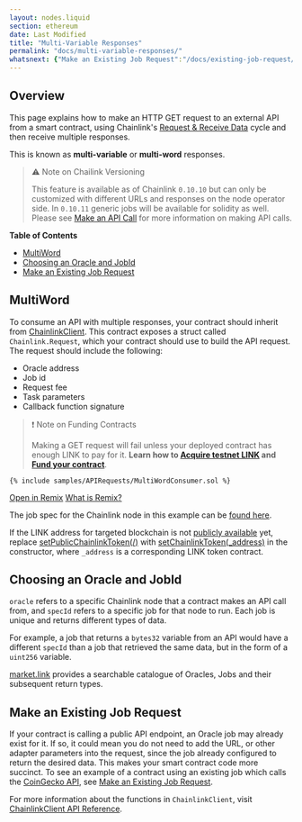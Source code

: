 ```yaml
---
layout: nodes.liquid
section: ethereum
date: Last Modified
title: "Multi-Variable Responses"
permalink: "docs/multi-variable-responses/"
whatsnext: {"Make an Existing Job Request":"/docs/existing-job-request/", "API Reference":"/docs/chainlink-framework/", "Contract Addresses":"/docs/decentralized-oracles-ethereum-mainnet/", "Large Responses": "/docs/large-responses/"}
---
```


## Overview

This page explains how to make an HTTP GET request to an external API from a smart contract, using Chainlink's [Request & Receive Data](../request-and-receive-data/) cycle and then receive multiple responses.

This is known as **multi-variable** or **multi-word** responses.

> ⚠️ Note on Chailink Versioning
>
> This feature is available as of Chainlink `0.10.10` but can only be customized with different URLs and responses on the node operator side. In `0.10.11` generic jobs will be available for solidity as well. Please see [Make an API Call](../make-a-http-get-request/) for more information on making API calls.

**Table of Contents**

+ [MultiWord](#multiword)
+ [Choosing an Oracle and JobId](#choosing-an-oracle-and-jobid)
+ [Make an Existing Job Request](#make-an-existing-job-request)

## MultiWord

To consume an API with multiple responses, your contract should inherit from [ChainlinkClient](https://github.com/smartcontractkit/chainlink/blob/master/contracts/src/v0.8/ChainlinkClient.sol). This contract exposes a struct called `Chainlink.Request`, which your contract should use to build the API request. The request should include the following:

- Oracle address
- Job id
- Request fee
- Task parameters
- Callback function signature

>❗️ Note on Funding Contracts
>
> Making a GET request will fail unless your deployed contract has enough LINK to pay for it. **Learn how to [Acquire testnet LINK](../acquire-link/) and [Fund your contract](../fund-your-contract/)**.
>

```solidity Kovan
{% include samples/APIRequests/MultiWordConsumer.sol %}
```
<div class="remix-callout">
    <a href="https://remix.ethereum.org/#url=https://docs.chain.link/samples/APIRequests/MultiWordConsumer.sol" target="_blank" >Open in Remix</a>
    <a href="/docs/conceptual-overview/#what-is-remix" >What is Remix?</a>
</div>

The job spec for the Chainlink node in this example can be [found here](../example-job-spec-multi-word/).

If the LINK address for targeted blockchain is not [publicly available](../link-token-contracts/) yet, replace [setPublicChainlinkToken(/)](../chainlink-framework/#setpublicchainlinktoken) with [setChainlinkToken(_address)](../chainlink-framework/#setchainlinktoken) in the constructor, where `_address` is a corresponding LINK token contract.

## Choosing an Oracle and JobId

`oracle` refers to a specific Chainlink node that a contract makes an API call from, and `specId` refers to a specific job for that node to run. Each job is unique and returns different types of data.

For example, a job that returns a `bytes32` variable from an API would have a different `specId` than a job that retrieved the same data, but in the form of a `uint256` variable.

[market.link](https://market.link/) provides a searchable catalogue of Oracles, Jobs and their subsequent return types.

## Make an Existing Job Request

If your contract is calling a public API endpoint, an Oracle job may already exist for it. If so, it could mean you do not need to add the URL, or other adapter parameters into the request, since the job already configured to return the desired data. This makes your smart contract code more succinct. To see an example of a contract using an existing job which calls the [CoinGecko API]("https://www.coingecko.com/en/api#explore-api"), see [Make an Existing Job Request](../existing-job-request/).

For more information about the functions in `ChainlinkClient`, visit [ChainlinkClient API Reference](../chainlink-framework/).
